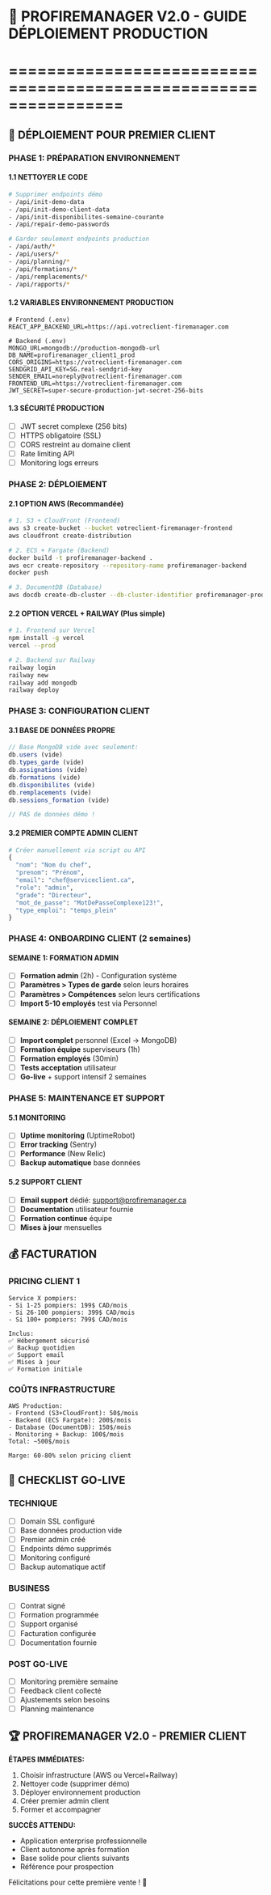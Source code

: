 # 🚒 PROFIREMANAGER V2.0 - GUIDE DÉPLOIEMENT PRODUCTION
# ================================================================

## 🎯 DÉPLOIEMENT POUR PREMIER CLIENT

### PHASE 1: PRÉPARATION ENVIRONNEMENT

#### 1.1 NETTOYER LE CODE
```bash
# Supprimer endpoints démo
- /api/init-demo-data
- /api/init-demo-client-data  
- /api/init-disponibilites-semaine-courante
- /api/repair-demo-passwords

# Garder seulement endpoints production
- /api/auth/*
- /api/users/*
- /api/planning/*
- /api/formations/*
- /api/remplacements/*
- /api/rapports/*
```

#### 1.2 VARIABLES ENVIRONNEMENT PRODUCTION
```env
# Frontend (.env)
REACT_APP_BACKEND_URL=https://api.votreclient-firemanager.com

# Backend (.env)
MONGO_URL=mongodb://production-mongodb-url
DB_NAME=profiremanager_client1_prod
CORS_ORIGINS=https://votreclient-firemanager.com
SENDGRID_API_KEY=SG.real-sendgrid-key
SENDER_EMAIL=noreply@votreclient-firemanager.com
FRONTEND_URL=https://votreclient-firemanager.com
JWT_SECRET=super-secure-production-jwt-secret-256-bits
```

#### 1.3 SÉCURITÉ PRODUCTION
- [ ] JWT secret complexe (256 bits)
- [ ] HTTPS obligatoire (SSL)
- [ ] CORS restreint au domaine client
- [ ] Rate limiting API
- [ ] Monitoring logs erreurs

### PHASE 2: DÉPLOIEMENT

#### 2.1 OPTION AWS (Recommandée)
```bash
# 1. S3 + CloudFront (Frontend)
aws s3 create-bucket --bucket votreclient-firemanager-frontend
aws cloudfront create-distribution

# 2. ECS + Fargate (Backend)
docker build -t profiremanager-backend .
aws ecr create-repository --repository-name profiremanager-backend
docker push

# 3. DocumentDB (Database)
aws docdb create-db-cluster --db-cluster-identifier profiremanager-prod
```

#### 2.2 OPTION VERCEL + RAILWAY (Plus simple)
```bash
# 1. Frontend sur Vercel
npm install -g vercel
vercel --prod

# 2. Backend sur Railway
railway login
railway new
railway add mongodb
railway deploy
```

### PHASE 3: CONFIGURATION CLIENT

#### 3.1 BASE DE DONNÉES PROPRE
```javascript
// Base MongoDB vide avec seulement:
db.users (vide)
db.types_garde (vide) 
db.assignations (vide)
db.formations (vide)
db.disponibilites (vide)
db.remplacements (vide)
db.sessions_formation (vide)

// PAS de données démo !
```

#### 3.2 PREMIER COMPTE ADMIN CLIENT
```python
# Créer manuellement via script ou API
{
  "nom": "Nom du chef",
  "prenom": "Prénom", 
  "email": "chef@serviceclient.ca",
  "role": "admin",
  "grade": "Directeur",
  "mot_de_passe": "MotDePasseComplexe123!",
  "type_emploi": "temps_plein"
}
```

### PHASE 4: ONBOARDING CLIENT (2 semaines)

#### SEMAINE 1: FORMATION ADMIN
- [ ] **Formation admin** (2h) - Configuration système
- [ ] **Paramètres > Types de garde** selon leurs horaires  
- [ ] **Paramètres > Compétences** selon leurs certifications
- [ ] **Import 5-10 employés** test via Personnel

#### SEMAINE 2: DÉPLOIEMENT COMPLET  
- [ ] **Import complet** personnel (Excel → MongoDB)
- [ ] **Formation équipe** superviseurs (1h)
- [ ] **Formation employés** (30min)
- [ ] **Tests acceptation** utilisateur
- [ ] **Go-live** + support intensif 2 semaines

### PHASE 5: MAINTENANCE ET SUPPORT

#### 5.1 MONITORING
- [ ] **Uptime monitoring** (UptimeRobot)
- [ ] **Error tracking** (Sentry)
- [ ] **Performance** (New Relic)
- [ ] **Backup automatique** base données

#### 5.2 SUPPORT CLIENT
- [ ] **Email support** dédié: support@profiremanager.ca
- [ ] **Documentation** utilisateur fournie
- [ ] **Formation continue** équipe
- [ ] **Mises à jour** mensuelles

## 💰 FACTURATION

### PRICING CLIENT 1
```
Service X pompiers:
- Si 1-25 pompiers: 199$ CAD/mois
- Si 26-100 pompiers: 399$ CAD/mois  
- Si 100+ pompiers: 799$ CAD/mois

Inclus:
✅ Hébergement sécurisé
✅ Backup quotidien
✅ Support email
✅ Mises à jour
✅ Formation initiale
```

### COÛTS INFRASTRUCTURE
```
AWS Production:
- Frontend (S3+CloudFront): 50$/mois
- Backend (ECS Fargate): 200$/mois
- Database (DocumentDB): 150$/mois
- Monitoring + Backup: 100$/mois
Total: ~500$/mois

Marge: 60-80% selon pricing client
```

## 🎯 CHECKLIST GO-LIVE

### TECHNIQUE
- [ ] Domain SSL configuré
- [ ] Base données production vide
- [ ] Premier admin créé
- [ ] Endpoints démo supprimés
- [ ] Monitoring configuré
- [ ] Backup automatique actif

### BUSINESS  
- [ ] Contrat signé
- [ ] Formation programmée
- [ ] Support organisé
- [ ] Facturation configurée
- [ ] Documentation fournie

### POST GO-LIVE
- [ ] Monitoring première semaine
- [ ] Feedback client collecté
- [ ] Ajustements selon besoins
- [ ] Planning maintenance

## 🏆 PROFIREMANAGER V2.0 - PREMIER CLIENT

**ÉTAPES IMMÉDIATES:**
1. Choisir infrastructure (AWS ou Vercel+Railway)
2. Nettoyer code (supprimer démo)
3. Déployer environnement production
4. Créer premier admin client
5. Former et accompagner

**SUCCÈS ATTENDU:**
- Application enterprise professionnelle
- Client autonome après formation
- Base solide pour clients suivants
- Référence pour prospection

Félicitations pour cette première vente ! 🎉